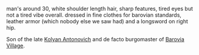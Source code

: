 man's around 30, white shoulder length hair, sharp features, tired eyes but not a tired vibe overall. dressed in fine clothes for barovian standards, leather armor (which nobody else we saw had) and a longsword on right hip.

Son of the late [Kolyan Antonovich](Kolyan%20Antonovich.md) and de facto burgomaster of [Barovia Village](../Places/Barovia%20Village.md).